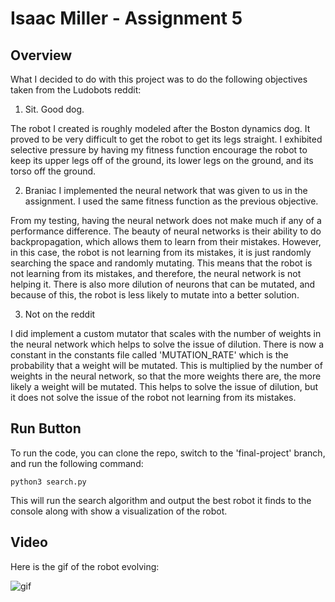 # Isaac Miller - Assignment 5

## Overview

What I decided to do with this project was to do the following objectives taken from the Ludobots reddit:
1. Sit. Good dog.

The robot I created is roughly modeled after the Boston dynamics dog.
It proved to be very difficult to get the robot to get its legs straight.
I exhibited selective pressure by having my fitness function encourage the robot to keep its upper legs off of the ground, its lower legs on the ground, and its torso off the ground.

2. Braniac
I implemented the neural network that was given to us in the assignment. I used the same fitness function as the previous objective.

From my testing, having the neural network does not make much if any of a performance difference. The beauty of neural networks is their ability to do backpropagation, which allows them to learn from their mistakes. However, in this case, the robot is not learning from its mistakes, it is just randomly searching the space and randomly mutating. This means that the robot is not learning from its mistakes, and therefore, the neural network is not helping it. There is also more dilution of neurons that can be mutated, and because of this, the robot is less likely to mutate into a better solution.

3. Not on the reddit

I did implement a custom mutator that scales with the number of weights in the neural network which helps to solve the issue of dilution. There is now a constant in the constants file called 'MUTATION_RATE' which is the probability that a weight will be mutated. This is multiplied by the number of weights in the neural network, so that the more weights there are, the more likely a weight will be mutated. This helps to solve the issue of dilution, but it does not solve the issue of the robot not learning from its mistakes.

## Run Button

To run the code, you can clone the repo, switch to the 'final-project' branch, and run the following command:
```
python3 search.py
```

This will run the search algorithm and output the best robot it finds to the console along with show a visualization of the robot.

## Video

Here is the gif of the robot evolving:

![gif](./396-Assignment-5.gif)